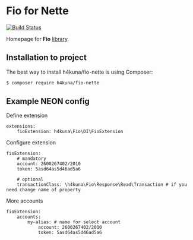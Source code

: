 Fio for Nette
=============
[![Build Status](https://travis-ci.org/h4kuna/fio-nette.svg?branch=master)](https://travis-ci.org/h4kuna/fio-nette)

Homepage for **Fio** [library](//github.com/h4kuna/fio).

Installation to project
-----------------------
The best way to install h4kuna/fio-nette is using Composer:
```sh
$ composer require h4kuna/fio-nette
```

Example NEON config
-------------------
Define extension
```
extensions:
    fioExtension: h4kuna\Fio\DI\FioExtension
```

Configure extension
```
fioExtension:
    # mandatory
	account: 2600267402/2010
	token: 5asd64as5d46ad5a6

    # optional
    transactionClass: \h4kuna\Fio\Response\Read\Transaction # if you need change name of property
```

More accounts
```
fioExtension:
	accounts:
		my-alias: # name for select account
			account: 2600267402/2010
			token: 5asd64as5d46ad5a6
```
